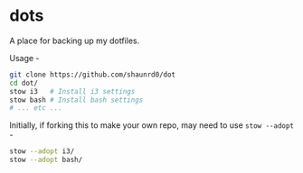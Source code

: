 # dots

A place for backing up my dotfiles.


Usage - 

```bash
git clone https://github.com/shaunrd0/dot
cd dot/
stow i3   # Install i3 settings
stow bash # Install bash settings
# ... etc ...
```

Initially, if forking this to make your own repo, may need to use  `stow --adopt` - 

```bash
stow --adopt i3/
stow --adopt bash/
```

